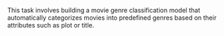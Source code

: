 This task involves building a movie genre classification model that automatically categorizes movies into predefined genres based on their attributes such as plot or title.
